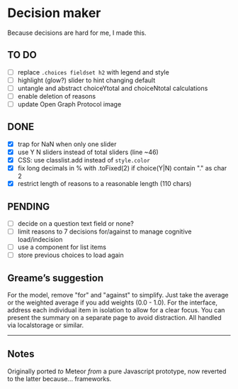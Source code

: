 # Decision maker

Because decisions are hard for me, I made this.

## TO DO

- [ ] replace `.choices fieldset h2` with legend and style
- [ ] highlight (glow?) slider to hint changing default
- [ ] untangle and abstract choiceYtotal and choiceNtotal calculations
- [ ] enable deletion of reasons
- [ ] update Open Graph Protocol image

## DONE

- [x] trap for NaN when only one slider
- [x] use Y N sliders instead of total sliders (line ~46)
- [x] CSS: use classlist.add instead of `style.color`
- [x] fix long decimals in % with .toFixed(2) if choice(Y|N) contain "." as char 2
- [x] restrict length of reasons to a reasonable length (110 chars)

## PENDING

- [ ] decide on a question text field or none?
- [ ] limit reasons to 7 decisions for/against to manage cognitive load/indecision
- [ ] use a component for list items
- [ ] store previous choices to load again

## Greame’s suggestion

For the model, remove "for" and "against" to simplify. Just take the average or the weighted average if you add weights (0.0 - 1.0). For the interface, address each individual item in isolation to allow for a clear focus. You can present the summary on a separate page to avoid distraction. All handled via localstorage or similar.

---

## Notes

Originally ported *to* Meteor *from* a pure Javascript prototype, now reverted to the latter because… frameworks.
